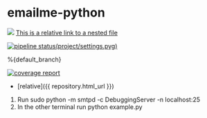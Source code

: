# emailme-python

[<img src="https://img.shields.io/badge/Quick-Install-brightgreen.svg">](https://dev.try.direct/deploy/hjdshfjdfjd)
[This is a relative link to a nested file](project/settings.py)

[![pipeline status](https://dev.try.direct/)(project/settings.pyg)](/../)

%{default_branch}


[![coverage report](/../badges/develop/coverage.svg)](/../)

* [relative]({{ repository.html_url }})

1) Run sudo python -m smtpd -c DebuggingServer -n localhost:25  
2) In the other terminal run python example.py
